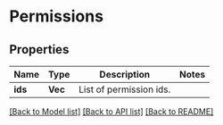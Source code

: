 # Permissions

## Properties

Name | Type | Description | Notes
------------ | ------------- | ------------- | -------------
**ids** | **Vec<String>** | List of permission ids. | 

[[Back to Model list]](../README.md#documentation-for-models) [[Back to API list]](../README.md#documentation-for-api-endpoints) [[Back to README]](../README.md)


